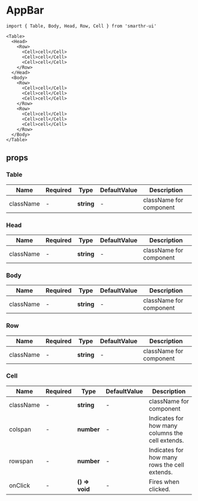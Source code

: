 # AppBar

```tsx
import { Table, Body, Head, Row, Cell } from 'smarthr-ui'

<Table>
  <Head>
    <Row>
      <Cell>cell</Cell>
      <Cell>cell</Cell>
      <Cell>cell</Cell>
    </Row>
  </Head>
  <Body>
    <Row>
      <Cell>cell</Cell>
      <Cell>cell</Cell>
      <Cell>cell</Cell>
    </Row>
    <Row>
      <Cell>cell</Cell>
      <Cell>cell</Cell>
      <Cell>cell</Cell>
    </Row>
  </Body>
</Table>
```

## props

### Table

| Name      | Required | Type       | DefaultValue | Description             |
| --------- | -------- | ---------- | ------------ | ----------------------- |
| className | -        | **string** | -            | className for component |

### Head

| Name      | Required | Type       | DefaultValue | Description             |
| --------- | -------- | ---------- | ------------ | ----------------------- |
| className | -        | **string** | -            | className for component |

### Body

| Name      | Required | Type       | DefaultValue | Description             |
| --------- | -------- | ---------- | ------------ | ----------------------- |
| className | -        | **string** | -            | className for component |

### Row

| Name      | Required | Type       | DefaultValue | Description             |
| --------- | -------- | ---------- | ------------ | ----------------------- |
| className | -        | **string** | -            | className for component |

### Cell

| Name      | Required | Type           | DefaultValue | Description                                      |
| --------- | -------- | -------------- | ------------ | ------------------------------------------------ |
| className | -        | **string**     | -            | className for component                          |
| colspan   | -        | **number**     | -            | Indicates for how many columns the cell extends. |
| rowspan   | -        | **number**     | -            | Indicates for how many rows the cell extends.    |
| onClick   | -        | **() => void** | -            | Fires when clicked.                              |
